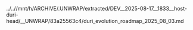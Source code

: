 ../..//mnt/h/ARCHIVE/.UNWRAP/extracted/DEV__2025-08-17__1833__host-duri-head/__UNWRAP/83a25563c4/duri_evolution_roadmap_2025_08_03.md